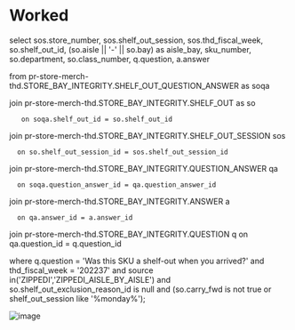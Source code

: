 # Worked

select
       sos.store_number,
       sos.shelf_out_session, sos.thd_fiscal_week, so.shelf_out_id,
       (so.aisle || '-' || so.bay) as aisle_bay, sku_number, so.department, so.class_number,
                             q.question, a.answer

 from pr-store-merch-thd.STORE_BAY_INTEGRITY.SHELF_OUT_QUESTION_ANSWER as soqa

 join pr-store-merch-thd.STORE_BAY_INTEGRITY.SHELF_OUT as so

       on soqa.shelf_out_id = so.shelf_out_id
  
join pr-store-merch-thd.STORE_BAY_INTEGRITY.SHELF_OUT_SESSION sos

      on so.shelf_out_session_id = sos.shelf_out_session_id

join pr-store-merch-thd.STORE_BAY_INTEGRITY.QUESTION_ANSWER qa

      on soqa.question_answer_id = qa.question_answer_id

join pr-store-merch-thd.STORE_BAY_INTEGRITY.ANSWER a

      on qa.answer_id = a.answer_id

join pr-store-merch-thd.STORE_BAY_INTEGRITY.QUESTION q
      on qa.question_id = q.question_id

where q.question = 'Was this SKU a shelf-out when you arrived?' and thd_fiscal_week = '202237' and source in('ZIPPEDI','ZIPPEDI_AISLE_BY_AISLE')
and so.shelf_out_exclusion_reason_id is null
and (so.carry_fwd is not true or shelf_out_session like '%monday%');

![image](https://user-images.githubusercontent.com/17092274/208142192-372be1a2-e862-471c-9fd9-dda044fe1bbc.png)
